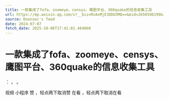 ```yaml
---
title: 一款集成了fofa、zoomeye、censys、鹰图平台、360quake的信息收集工具
url: https://mp.weixin.qq.com/s?__biz=MzAxMjE3ODU3MQ==&mid=2650596199&idx=4&sn=098d7b329bcf733fc59df37b88891090
source: Doonsec's feed
date: 2024-07-07
fetch_date: 2025-10-06T17:41:01.464060
---
```


# 一款集成了fofa、zoomeye、censys、鹰图平台、360quake的信息收集工具

：
，
。

视频
小程序
赞
，轻点两下取消赞
在看
，轻点两下取消在看